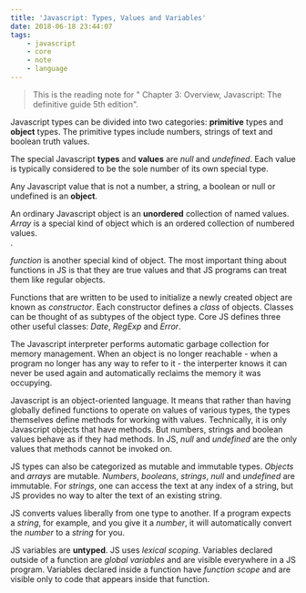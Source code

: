 ```yaml
---
title: 'Javascript: Types, Values and Variables'
date: 2018-06-18 23:44:07
tags:
    - javascript
    - core
    - note
    - language
---
```

> This is the reading note for " Chapter 3: Overview, Javascript: The definitive guide 5th edition". <br>

Javascript types can be divided into two categories: **primitive** types and **object** types. The primitive types include numbers, strings of text and boolean truth values. <br>

The special Javascript **types** and **values** are _null_ and _undefined_. Each value is typically considered to be the sole number of its own special type. <br>

Any Javascript value that is not a number, a string, a boolean or null or undefined is an **object**. <br>

An ordinary Javascript object is an **unordered** collection of named values. _Array_ is a special kind of object which is an ordered collection of numbered values. <br>.

_function_ is another special kind of object. The most important thing about functions in JS is that they are true values and that JS programs can treat them like regular objects. <br>

Functions that are written to be used to initialize a newly created object are known as _constructor_. Each constructor defines a _class_ of objects. Classes can be thought of as subtypes of the object type. Core JS defines three other useful classes: _Date_, _RegExp_ and _Error_. <br>

The Javascript interpreter performs automatic garbage collection for memory management. When an object is no longer reachable - when a program no longer has any way to refer to it - the interperter knows it can never be used again and automatically reclaims the memory it was occupying. <br>

Javascript is an object-oriented language. It means that rather than having globally defined functions to operate on values of various types, the types themselves define methods for working with values. Technically, it is only Javascript objects that have methods. But numbers, strings and boolean values behave as if they had methods. In JS, _null_ and _undefined_ are the only values that methods cannot be invoked on. <br>

JS types can also be categorized as mutable and immutable types. _Objects_ and _arrays_ are mutable. _Numbers_, _booleans_, _strings_, _null_ and _undefined_ are immutable. For _strings_, one can access the text at any index of a string, but JS provides no way to alter the text of an existing string. <br>

JS converts values liberally from one type to another. If a program expects a _string_, for example, and you give it a _number_, it will automatically convert the _number_ to a _string_ for you. <br>

JS variables are **untyped**. JS uses _lexical scoping_. Variables declared outside of a function are _global variables_ and are visible everywhere in a JS program. Variables declared inside a function have _function scope_ and are visible only to code that appears inside that function. 
